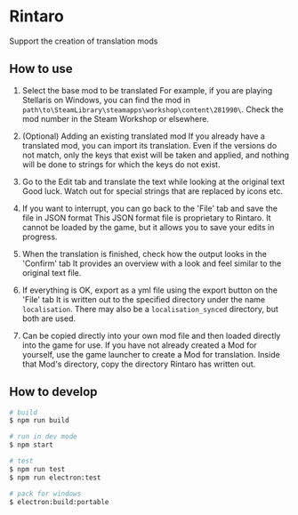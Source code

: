 # Rintaro

Support the creation of translation mods

## How to use

1. Select the base mod to be translated
For example, if you are playing Stellaris on Windows, you can find the mod in `path\to\SteamLibrary\steamapps\workshop\content\281990\`.
Check the mod number in the Steam Workshop or elsewhere.

2. (Optional) Adding an existing translated mod
If you already have a translated mod, you can import its translation.
Even if the versions do not match, only the keys that exist will be taken and applied, and nothing will be done to strings for which the keys do not exist.

3. Go to the Edit tab and translate the text while looking at the original text
Good luck.
Watch out for special strings that are replaced by icons etc.

4. If you want to interrupt, you can go back to the 'File' tab and save the file in JSON format
This JSON format file is proprietary to Rintaro. It cannot be loaded by the game, but it allows you to save your edits in progress.

5. When the translation is finished, check how the output looks in the 'Confirm' tab
It provides an overview with a look and feel similar to the original text file.

6. If everything is OK, export as a yml file using the export button on the 'File' tab
It is written out to the specified directory under the name `localisation`. There may also be a `localisation_synced` directory, but both are used.

7. Can be copied directly into your own mod file and then loaded directly into the game for use.
If you have not already created a Mod for yourself, use the game launcher to create a Mod for translation.
Inside that Mod's directory, copy the directory Rintaro has written out.

## How to develop

```bash
# build
$ npm run build

# run in dev mode
$ npm start

# test
$ npm run test
$ npm run electron:test

# pack for windows
$ electron:build:portable
```